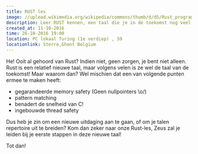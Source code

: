 ```yaml
---
title: RUST les
image: //upload.wikimedia.org/wikipedia/commons/thumb/d/d5/Rust_programming_language_black_logo.svg/2000px-Rust_programming_language_black_logo.svg.png
description: Leer RUST kennen, een taal die je in de toekomst nog veel zult zien!
created_at: 11-10-2016
time: 26-10-2016 19:00
location: PC lokaal Turing (1e verdiep) , S9
locationlink: Sterre,Ghent Belgium
---
```


He!
Ooit al gehoord van Rust?
Indien niet, geen zorgen, je bent niet alleen.
Rust is een relatief nieuwe taal, maar volgens velen is ze wel de taal van de toekomst!
Maar waarom dan? Wel mischien dat een van volgende punten ermee te maken heeft:

* gegarandeerde memory safety (Geen nullpointers \o/)
* pattern matching
* benadert de snelheid van C!
* ingebouwde thread safety

Dus heb je zin om een nieuwe uitdaging aan te gaan, of om je talen repertoire uit te breiden?
Kom dan zeker naar onze Rust-les, Zeus zal je leiden bij je eerste stappen in deze nieuwe taal!

Tot dan!
